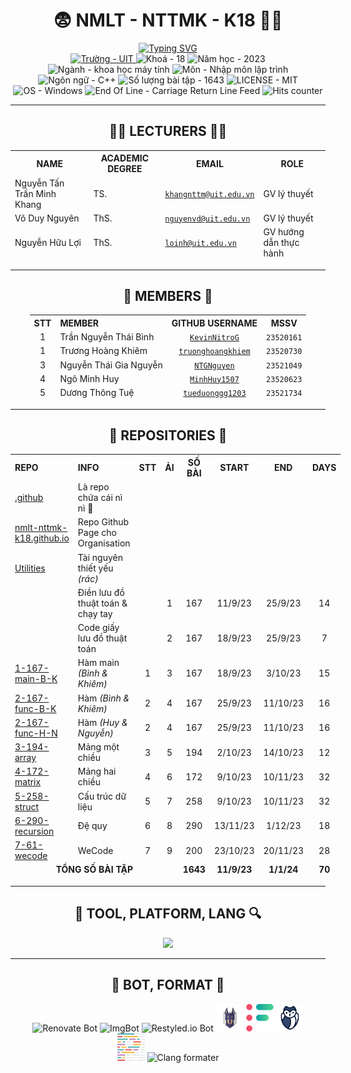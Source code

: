 <h1 align="center"><a href="https://github.com/NMLT-NTTMK-K18" style="color: inherit; text-decoration: none;">😨 NMLT - NTTMK - K18 😵‍💫</a></h1>

<div align="center">
	<a href="https://github.com/NMLT-NTTMK-K18"><img src="https://readme-typing-svg.herokuapp.com?font=JetBrains+Mono&duration=4000&pause=800&color=FDFFB6&background=222436&center=true&vCenter=true&random=true&width=500&lines=UIT;NH%E1%BA%ACP+M%C3%94N+L%E1%BA%ACP+TR%C3%8CNH;TH%E1%BA%A6Y+NGUY%E1%BB%84N+T%E1%BA%A4N+TR%E1%BA%A6N+MINH+KHANG;1000+B%C3%80I+CODE+THI%E1%BA%BEU+NHI;NMLT+NTTMK+K18;TR%C6%AF%E1%BB%9CNG+%C4%90%E1%BA%A0I+H%E1%BB%8CC+C%C3%94NG+NGH%E1%BB%86+TH%C3%94NG+TIN" alt="Typing SVG" /></a>
</div>

<div align="center">
	<a href="https://uit.edu.vn/">
		<img src="https://img.shields.io/badge/tr%C6%B0%E1%BB%9Dng-UIT-a0c4ff?style=for-the-badge" alt="Trường - UIT">
	</a>
	<img src="https://img.shields.io/badge/kho%C3%A1-18-9bf6ff?style=for-the-badge" alt="Khoá - 18">
	<img src="https://img.shields.io/badge/n%C4%83m_h%E1%BB%8Dc-2023-caffbf?style=for-the-badge" alt="Năm học - 2023">
	<img src="https://img.shields.io/badge/Ng%C3%A0nh-CS-fdffb6?style=for-the-badge" alt="Ngành - khoa học máy tính">
	<img src="https://img.shields.io/badge/m%C3%B4n-nh%E1%BA%ADp_m%C3%B4n_l%E1%BA%ADp_tr%C3%ACnh-ffd6a5?style=for-the-badge" alt="Môn - Nhập môn lập trình">
	<img src="https://img.shields.io/badge/ng%C3%B4n_ng%E1%BB%AF-C%2B%2B-ffadad?style=for-the-badge" alt="Ngôn ngữ - C++">
	<img src="https://img.shields.io/badge/s%E1%BB%91%20l%C6%B0%E1%BB%A3ng%20b%C3%A0i%20t%E1%BA%ADp-1782-ffc6ff?style=for-the-badge" alt="Số lượng bài tập - 1643">
	<img src="https://img.shields.io/badge/License-MIT-bdb2ff?style=for-the-badge" alt="LICENSE - MIT">
	<img src="https://img.shields.io/badge/OS-Windows-a0c4ff?style=for-the-badge&logo=windows%2011" alt="OS - Windows">
	<img src="https://img.shields.io/badge/EOL-CRLF-9bf6ff?style=for-the-badge" alt="End Of Line - Carriage Return Line Feed">
	<img src="https://hits.sh/nmlt-nttmk-k18.github.io.svg?view=today-total&style=for-the-badge&label=hits&color=caffbf" alt="Hits counter">
</div>

---

<h2 align="center">🧑‍🏫 LECTURERS 👨‍🏫</h2>

<div align="center">
	<table style="display: contents;">
		<thead>
			<tr>
				<th><strong>NAME</strong></th>
				<th><strong>ACADEMIC DEGREE</strong></th>
				<th><strong>EMAIL</strong></th>
				<th><strong>ROLE</strong></th>
			</tr>
		</thead>
		<tbody>
			<tr>
				<td>Nguyễn Tấn Trần Minh Khang</td>
				<td>TS.</td>
				<td><code><a href="mailto:khangnttm@uit.edu.vn">khangnttm@uit.edu.vn</a></code></td>
				<td>GV lý thuyết</td>
			</tr>
			<tr>
				<td>Võ Duy Nguyên</td>
				<td>ThS.</td>
				<td><code><a href="mailto:nguyenvd@uit.edu.vn">nguyenvd@uit.edu.vn</a></code></td>
				<td>GV lý thuyết</td>
			</tr>
			<tr>
				<td>Nguyễn Hữu Lợi</td>
				<td>ThS.</td>
				<td><code><a href="mailto:loinh@uit.edu.vn">loinh@uit.edu.vn</a></code></td>
				<td>GV hướng dẫn thực hành</td>
			</tr>
		</tbody>
	</table>
</div>

---

<h2 align="center">🧒 MEMBERS 🧒</h2>

<div align="center">
	<table style="display: contents;">
		<thead>
			<tr>
				<th align="center"><strong>STT</strong></th>
				<th align="left"><strong>MEMBER</strong></th>
				<th align="center"><strong>GITHUB USERNAME</strong></th>
				<th align="center"><strong>MSSV</strong></th>
			</tr>
		</thead>
		<tbody>
			<tr>
				<td align="center">1</td>
				<td>Trần Nguyễn Thái Bình</td>
				<td align="center"><code><a href="https://github.com/KevinNitroG">KevinNitroG</a></code></td>
				<td align="center"><code>23520161</code></td>
			</tr>
			<tr>
				<td align="center">1</td>
				<td>Trương Hoàng Khiêm</td>
				<td align="center"><code><a href="https://github.com/truonghoangkhiem">truonghoangkhiem</a></code></td>
				<td align="center"><code>23520730</code></td>
			</tr>
			<tr>
				<td align="center">3</td>
				<td>Nguyễn Thái Gia Nguyễn</td>
				<td align="center"><code><a href="https://github.com/NTGNguyen">NTGNguyen</a></code></td>
				<td align="center"><code>23521049</code></td>
			</tr>
			<tr>
				<td align="center">4</td>
				<td>Ngô Minh Huy</td>
				<td align="center"><code><a href="https://github.com/MinhHuy1507">MinhHuy1507</a></code></td>
				<td align="center"><code>23520623</code></td>
			</tr>
			<tr>
				<td align="center">5</td>
				<td>Dương Thông Tuệ</td>
				<td align="center"><code><a href="https://github.com/tueduonggg1203">tueduonggg1203</a></code></td>
				<td align="center"><code>23521734</code></td>
			</tr>
		</tbody>
	</table>
</div>

---

<h2 align="center">📁 REPOSITORIES 📂</h2>

<div align="center">
	<table style="display: contents;">
		<thead>
			<tr>
				<th align="left"><strong>REPO</strong></th>
				<th align="left"><strong>INFO</strong></th>
				<th align="center"><strong>STT</strong></th>
				<th align="center"><strong>ẢI</strong></th>
				<th align="center"><strong>SỐ BÀI</strong></th>
				<th align="center"><strong>START</strong></th>
				<th align="center"><strong>END</strong></th>
				<th align="center"><strong>DAYS</strong></th>
			</tr>
		</thead>
		<tbody>
			<tr>
				<td><a href="../../../.github">.github</a></td>
				<td>Là repo chứa cái nì nì 🤥</td>
				<td align="center"></td>
				<td align="center"></td>
				<td align="center"></td>
				<td align="center"></td>
				<td align="center"></td>
				<td align="center"></td>
			</tr>
			<tr>
				<td><a href="../../../nmlt-nttmk-k18.github.io">nmlt-nttmk-k18.github.io</a></td>
				<td>Repo Github Page cho Organisation</td>
				<td align="center"></td>
				<td align="center"></td>
				<td align="center"></td>
				<td align="center"></td>
				<td align="center"></td>
				<td align="center"></td>
			</tr>
			<tr>
				<td><a href="../../../Utilities">Utilities</a></td>
				<td>Tài nguyên thiết yếu <i>(rác)</i></td>
				<td align="center"></td>
				<td align="center"></td>
				<td align="center"></td>
				<td align="center"></td>
				<td align="center"></td>
				<td align="center"></td>
			</tr>
			<tr>
				<td></td>
				<td>Điền lưu đồ thuật toán & chạy tay</td>
				<td align="center"></td>
				<td align="center">1</td>
				<td align="center">167</td>
				<td align="center">11/9/23</td>
				<td align="center">25/9/23</td>
				<td align="center">14</td>
			</tr>
			<tr>
				<td></td>
				<td>Code giấy lưu đồ thuật toán</td>
				<td align="center"></td>
				<td align="center">2</td>
				<td align="center">167</td>
				<td align="center">18/9/23</td>
				<td align="center">25/9/23</td>
				<td align="center">7</td>
			</tr>
			<tr>
				<td><a href="../../../1-167-main-B-K">1-167-main-B-K</a></td>
				<td>Hàm main <i>(Bình & Khiêm)</i></td>
				<td align="center">1</td>
				<td align="center">3</td>
				<td align="center">167</td>
				<td align="center">18/9/23</td>
				<td align="center">3/10/23</td>
				<td align="center">15</td>
			</tr>
			<tr>
				<td><a href="../../../2-167-func-B-K">2-167-func-B-K</a></td>
				<td>Hàm <i>(Bình & Khiêm)</i></td>
				<td align="center">2</td>
				<td align="center">4</td>
				<td align="center">167</td>
				<td align="center">25/9/23</td>
				<td align="center">11/10/23</td>
				<td align="center">16</td>
			</tr>
			<tr>
				<td><a href="../../../2-167-func-H-N">2-167-func-H-N</a></td>
				<td>Hàm <i>(Huy & Nguyễn)</i></td>
				<td align="center">2</td>
				<td align="center">4</td>
				<td align="center">167</td>
				<td align="center">25/9/23</td>
				<td align="center">11/10/23</td>
				<td align="center">16</td>
			</tr>
			<tr>
				<td><a href="../../../3-194-array">3-194-array</a></td>
				<td>Mảng một chiều</td>
				<td align="center">3</td>
				<td align="center">5</td>
				<td align="center">194</td>
				<td align="center">2/10/23</td>
				<td align="center">14/10/23</td>
				<td align="center">12</td>
			</tr>
			<tr>
				<td><a href="../../../4-172-matrix">4-172-matrix</a></td>
				<td>Mảng hai chiều</td>
				<td align="center">4</td>
				<td align="center">6</td>
				<td align="center">172</td>
				<td align="center">9/10/23</td>
				<td align="center">10/11/23</td>
				<td align="center">32</td>
			</tr>
			<tr>
				<td><a href="../../../5-258-struct">5-258-struct</a></td>
				<td>Cấu trúc dữ liệu</td>
				<td align="center">5</td>
				<td align="center">7</td>
				<td align="center">258</td>
				<td align="center">9/10/23</td>
				<td align="center">10/11/23</td>
				<td align="center">32</td>
			</tr>
			<tr>
				<td><a href="../../../6-290-recursion">6-290-recursion</a></td>
				<td>Đệ quy</td>
				<td align="center">6</td>
				<td align="center">8</td>
				<td align="center">290</td>
				<td align="center">13/11/23</td>
				<td align="center">1/12/23</td>
				<td align="center">18</td>
			</tr>
			<tr>
				<td><a href="https://github.com/NMLT-NTTMK-K18/7-200-wecode">7-61-wecode</a></td>
				<td>WeCode</td>
				<td align="center">7</td>
				<td align="center">9</td>
				<td align="center">200</td>
				<td align="center">23/10/23</td>
				<td align="center">20/11/23</td>
				<td align="center">28</td>
			</tr>
		</tbody>
		<tfoot>
			<tr>
				<td colspan="4" align="center"><strong>TỔNG SỐ BÀI TẬP</strong></td>
				<td align="center"><strong>1643</strong></td>
				<td align="center"><strong>11/9/23</strong></td>
				<td align="center"><strong>1/1/24</strong></td>
				<td align="center"><strong>70</strong></td>
			</tr>
		</tfoot>
	</table>
</div>

---

<h2 align="center">🔮 TOOL, PLATFORM, LANG 🔍</h2>

<p align="center">
  <a href="https://skillicons.dev">
    <img src="https://skillicons.dev/icons?i=html,css,cpp,py,md,bash,git,github,githubactions,visualstudio,vscode,regex&perline=6&theme=dark" />
  </a>
</p>

---

<h2 align="center">🤖 BOT, FORMAT 🔨</h2>

<div align="center">
    <img height="44px" src="https://avatars.githubusercontent.com/u/25180681?v=4" alt="Renovate Bot" />
    <img height="44px" src="https://imgbot.net/images/128x128_circle.png" alt="ImgBot" />
    <img height="44px" src="https://avatars.githubusercontent.com/u/31419072" alt="Restyled.io Bot" />
    <img height="44px" src="/img/snyk-avatar-transparent.png" alt="Snyk" />
    <img height="44px" src="/img/codefactor-icon-svgrepo-com.svg" alt="CodeFactor" />
    <img height="44px" src="/img/gitguardian_crop_1x1.png" alt="Gitguardian" />
    <br>
    <img height="44px" src="/img/prettier-svgrepo-com.svg" alt="Prettier" />
    <img height="44px" src="https://llvm.org/img/LLVMWyvernSmall.png" alt="Clang formater" />
</div>
